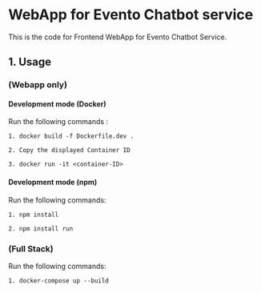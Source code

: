 # WebApp for Evento Chatbot service

This is the code for Frontend WebApp for Evento Chatbot Service.

## 1. Usage 

### (Webapp only)
#### Development mode (Docker)
Run the following commands :

```1. docker build -f Dockerfile.dev .```

```2. Copy the displayed Container ID```

```3. docker run -it <container-ID>```

#### Development mode (npm)
Run the following commands: 

```1. npm install```

```2. npm install run```


### (Full Stack)
Run the following commands: 

```1. docker-compose up --build```

